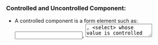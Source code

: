 ### Controlled and Uncontrolled Component:
- A controlled component is a form element such as: <input>, <textarea>, <select> whose value is controlled by React state. The component’s data is stored in the component’s state and is updated using state management, useState or setState. The input value is always in sync with the state, making it the single source of truth.
<br/>
On the other hand, an uncontrolled component is more like a free spirit. It manages its own state internally without involving React state. Data is accessed only when needed, typically using a ref.
<br/>
In summary, controlled components provide more control and data synchronization, while uncontrolled components offer simplicity, speed, and minimalism.

